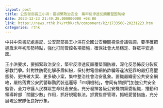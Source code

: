 ```yaml
---
layout: post
title: 公安部部長王小洪：要抓緊政治安全　築牢反滲透反顛覆堅固防線
date: 2023-12-23 21:49:28.000000000 +08:00
link: https://news.rthk.hk/rthk/ch/component/k2/1733568-20231223.htm
categories: rthk
---
```


中共中央書記處書記、公安部部長王小洪在全國公安機關視像會議強調，要準確把握歲末年初形勢特點，強化打防管控各項措施，確保社會大局穩定、群眾平安過節。

王小洪要求，要抓緊政治安全，築牢反滲透反顛覆堅固防線，深化反恐怖反分裂反邪教鬥爭。針對性防範化解矛盾糾紛，保持對電信網絡詐騙等違法犯罪的嚴打高壓態勢，更快破大案、更多破小案，集中整治社會治安亂象。要織嚴織密公共安全網絡，嚴格落實公安武警聯勤武裝巡邏等「四項機制」，會同有關部門加強公共安全監管，全力守護人民群眾生命財產安全。充分發揮各級公安機關黨委組織，推動和領導幹部「關鍵少數」作用，抓好規範執法，抓實監督管理，抓細愛警措施，充分展現公安隊伍良好形象。
